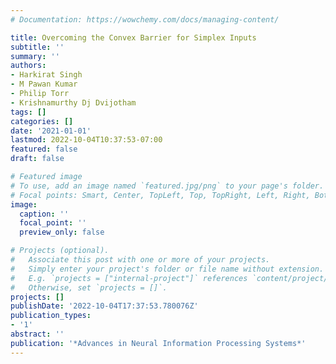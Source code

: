 ```yaml
---
# Documentation: https://wowchemy.com/docs/managing-content/

title: Overcoming the Convex Barrier for Simplex Inputs
subtitle: ''
summary: ''
authors:
- Harkirat Singh
- M Pawan Kumar
- Philip Torr
- Krishnamurthy Dj Dvijotham
tags: []
categories: []
date: '2021-01-01'
lastmod: 2022-10-04T10:37:53-07:00
featured: false
draft: false

# Featured image
# To use, add an image named `featured.jpg/png` to your page's folder.
# Focal points: Smart, Center, TopLeft, Top, TopRight, Left, Right, BottomLeft, Bottom, BottomRight.
image:
  caption: ''
  focal_point: ''
  preview_only: false

# Projects (optional).
#   Associate this post with one or more of your projects.
#   Simply enter your project's folder or file name without extension.
#   E.g. `projects = ["internal-project"]` references `content/project/deep-learning/index.md`.
#   Otherwise, set `projects = []`.
projects: []
publishDate: '2022-10-04T17:37:53.780076Z'
publication_types:
- '1'
abstract: ''
publication: '*Advances in Neural Information Processing Systems*'
---
```

